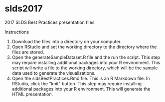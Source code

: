 # slds2017
2017 SLDS Best Practices presentation files

Instructions
1. Download the files into a directory on your computer.
2. Open RStudio and set the working directory to the directory where the files are stored.
3. Open the generateSampleDataset.R file and the run the script. This step may require installing additional packages into your R environment. This script will write a file to the working directory, which will be the sample data used to generate the visualizations.
4. Open the sldsBestPractices.Rmd file. This is an R Markdown file. In RStudio, click the "knit" button. This step may require installing additional packages into your R environment. This will generate the HTML presentation.
